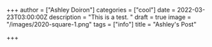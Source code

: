 +++
author = ["Ashley Doiron"]
categories = ["cool"]
date = 2022-03-23T03:00:00Z
description = "This is a test. "
draft = true
image = "/images/2020-square-1.png"
tags = ["info"]
title = "Ashley's Post"

+++
